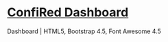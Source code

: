 # [ConfiRed Dashboard](https://dashboard.confired.com)

Dashboard | HTML5, Bootstrap 4.5, Font Awesome 4.5
